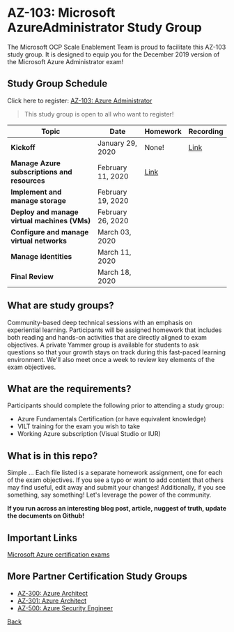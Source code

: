 # AZ-103: Microsoft AzureAdministrator Study Group

The Microsoft OCP Scale Enablement Team is proud to facilitate this AZ-103 study group. It is designed to equip you for the December 2019 version of the Microsoft Azure Administrator exam!

## Study Group Schedule

Click here to register:  [AZ-103: Azure Administrator](https://msuspartners.eventbuilder.com/AZ103StudyGroup)

>This study group is open to all who want to register!

|Topic|Date|Homework|Recording|
| - | - | - | - |
|**Kickoff**|January 29, 2020|None!|[Link](<https://msuspartners.eventbuilder.com/AZ103StudyGroup>)|
|**Manage Azure subscriptions and resources**| February 11, 2020 |[Link](ManageAzuresubscriptionsandresources.md) |
|**Implement and manage storage**|February 19, 2020| | |
|**Deploy and manage virtual machines (VMs)**| February 26, 2020| | |
|**Configure and manage virtual networks**| March 03, 2020|  | |
|**Manage identities**|March 11, 2020| | |
|**Final Review**|March 18, 2020| | |

## What are study groups?

Community-based deep technical sessions with an emphasis on experiential learning.  Participants will be assigned homework that includes both reading and hands-on activities that are directly aligned to exam objectives.  A private Yammer group is available for students to ask questions so that your growth stays on track during this fast-paced learning environment. We'll also meet once a week to review key elements of the exam objectives.

## What are the requirements?

Participants should complete the following prior to attending a study group:

- Azure Fundamentals Certification (or have equivalent knowledge)
- VILT training for the exam you wish to take
- Working Azure subscription (Visual Studio or IUR)

## What is in this repo?

Simple ... Each file listed is a separate homework assignment, one for each of the exam objectives.
If you see a typo or want to add content that others may find useful, edit away and submit your changes!
Additionally, if you see something, say something!  Let's leverage the power of the community.

**If you run across an interesting blog post, article, nuggest of truth, update the documents on Github!**

## Important Links

[Microsoft Azure certification exams](https://www.microsoft.com/en-us/learning/azure-exams.aspx)

## More Partner Certification Study Groups

- [AZ-300: Azure Architect](https://msuspartners.eventbuilder.com/AZ-300)
- [AZ-301: Azure Architect](https://msuspartners.eventbuilder.com/AZ-301)
- [AZ-500: Azure Security Engineer](https://msuspartners.eventbuilder.com/AZ500StudyGroup)

[Back](../)
